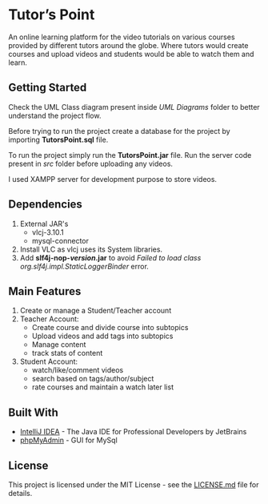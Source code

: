# Tutor’s Point

An online learning platform for the video tutorials on various courses provided by different tutors around the globe. 
Where tutors would create courses and upload videos and students would be able to watch them and learn.

## Getting Started

Check the UML Class diagram present inside _UML Diagrams_ folder to better understand the project flow.

Before trying to run the project create a database for the project by importing __TutorsPoint.sql__ file.

To run the project simply run the __TutorsPoint.jar__ file.
Run the server code present in _src_ folder before uploading any videos.

I used XAMPP server for development purpose to store videos.

## Dependencies

1. External JAR's
    * vlcj-3.10.1
    * mysql-connector
2. Install VLC as vlcj uses its System libraries.
3. Add __slf4j-nop-_version_.jar__ to avoid _Failed to load class org.slf4j.impl.StaticLoggerBinder_ error.

## Main Features

1. Create or manage a Student/Teacher account
2. Teacher Account:
    * Create course and divide course into subtopics
    * Upload videos and add tags into subtopics
    * Manage content
    * track stats of content
3. Student Account:
    * watch/like/comment videos
    * search based on tags/author/subject
    * rate courses and maintain a watch later list

## Built With

* [IntelliJ IDEA](https://www.jetbrains.com/idea/) - The Java IDE for Professional Developers by JetBrains
* [phpMyAdmin](https://www.phpmyadmin.net/) - GUI for MySql

## License

This project is licensed under the MIT License - see the [LICENSE.md](LICENSE.md) file for details.
